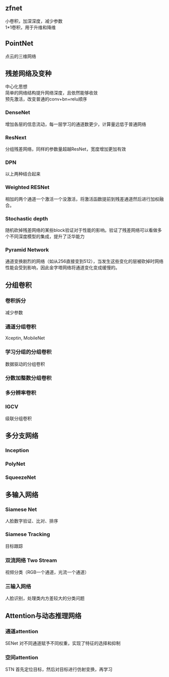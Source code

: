 ## zfnet
小卷积，加深深度，减少参数  
1*1卷积，用于升维和降维
## PointNet
点云的三维网络
## 残差网络及变种
中心化思想  
简单的网络结构提升网络深度，且依然能够收敛  
预先激活，改变普通的conv+bn+relu顺序
### DenseNet
增加各层的信息流动，每一层学习的通道数更少，计算量远低于普通网络
### ResNext
分组残差网络，同样的参数量超越ResNet，宽度增加更加有效
### DPN
以上两种结合起来
### Weighted RESNet
相加的两个通道一个激活一个没激活，将激活函数提前到残差通道然后进行加权融合。
### Stochastic depth
随机砍掉残差网络的某些block验证对于性能的影响。验证了残差网络可以看做多个不同深度模型的集成，提升了泛华能力
### Pyramid Network
通道变换剧烈的网络（如从256直接变到512），当发生这些变化的层被砍掉时网络性能会受到影响，因此金字塔网络将通道变化变成缓慢的。
## 分组卷积
### 卷积拆分
减少参数
### 通道分组卷积
Xceptin, MobileNet
### 学习分组的分组卷积
数据驱动的分组卷积
### 分数加整数分组卷积
### 多分辨率卷积
### IGCV
级联分组卷积

## 多分支网络
### Inception
### PolyNet
### SqueezeNet

## 多输入网络
### Siamese Net
人脸数字验证、比对、排序  
### Siamese Tracking
目标跟踪
### 双流网络 Two Stream
视频分类（RGB一个通道，光流一个通道）
### 三输入网络
人脸识别，处理类内方差较大的分类问题

## Attention与动态推理网络
### 通道attention
SENet 对不同通道赋予不同权重，实现了特征的选择和抑制
### 空间attention
STN 首先定位目标，然后对目标进行仿射变换，再学习